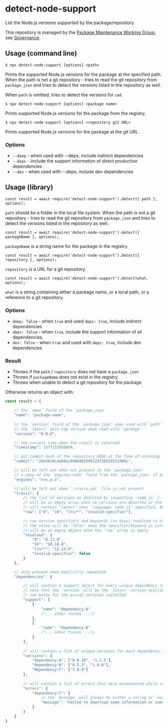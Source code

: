 # detect-node-support

List the Node.js versions supported by the package/repository

This repository is managed by the [Package Maintenance Working Group](https://github.com/nodejs/package-maintenance), see [Governance](https://github.com/nodejs/package-maintenance/blob/master/Governance.md).

## Usage (command line)

```
$ npx detect-node-support [options] <path>
```

Prints the supported Node.js versions for the package at the specified path. When the path is not a git repository - tries to read the git repository from `package.json` and tries to detect the versions listed in the repository as well.

When `path` is omitted, tries to detect the versions for `cwd`. 

```
$ npx detect-node-support [options] <package name>
```

Prints supported Node.js versions for the package from the registry.

```
$ npx detect-node-support [options] <repository git URL>
```

Prints supported Node.js versions for the package at the git URL.

### Options

* `--deep` - when used with --deps, include indirect dependencies
* `--deps` - include the support information of direct production dependencies
* `--dev` - when used with --deps, include dev dependencies

## Usage (library)

```
const result = await require('detect-node-support').detect({ path }, options);
```

`path` should be a folder in the local file system. When the path is not a git repository - tries to read the git repository from `package.json` and tries to detect the versions listed in the repository as well. 

```
const result = await require('detect-node-support').detect({ packageName }, options);
```

`packageName` is a string name for the package in the registry. 

```
const result = await require('detect-node-support').detect({ repository }, options);
```

`repository` is a URL for a git repository.

```
const result = await require('detect-node-support').detect(what, options);
```

`what` is a string containing either a package name, or a local path, or a reference to a git repository.

### Options

- `deep: false` - when `true` and used `deps: true`, include indirect dependencies
- `deps: false` - when `true`, include the support information of all dependencies.
- `dev: false` - when `true` and used with `deps: true`, include dev dependencies

### Result

- Throws if the `path` / `repository` does not have a `package.json`
- Throws if `packageName` does not exist in the registry
- Throws when unable to detect a git repository for the package

Otherwise returns an object with:

```javascript
const result = {

    // the `name` field of the `package.json`
    "name": "package-name",    
    
    // the `version` field of the `package.json` when used with `path` / `repository`,
    // the `latest` dist-tag version when used with `package`
    "version": "0.0.0",

    // the current time when the result is returned
    "timestamp": 1577115956099,

    // git commit hash of the repository HEAD at the time of scanning
    "commit": "2de28c8c4ab8ac998d403509123736929131908c",

    // will be left out when not present in the `package.json`
    // a copy of the `engines.node` field from the `package.json` if present
    "engines": ">=x.y.z", 

    // will be left out when `.travis.yml` file is not present
    "travis": {
        // the list of versions as detected by inspecting `node_js` / `matrix` configuration
        // will be an empty array when no versions are detected or the project is not a Node.js project
        // will contain "latest" when `language: node_js` specified, but no explicit versions detected
        "raw": ["8", "10", "lts/*", "invalid-specifier"],

        // raw version specifiers and keywords (as keys) resolved to exact Node.js versions (as values)
        // the value will be `false` when the specifier/keyword is unrecognized
        // will be an empty object when the `raw` array is empty
        "resolved": {
            "8": "8.17.0", 
            "10": "10.18.0", 
            "lts/*": "12.14.0",
            "invalid-specifier": false
        }       
    },

    // only present when explicitly requested
    "dependencies": {

        // will contain a support object for every unique dependency in the tree
        // note that the `version` will be the _latest_ version available in the registry
        // see below for the actual versions installed   
        "support": [
            { 
                "name": "dependency-A" 
                /*... other fields ...*/ 
            },
            { 
                "name": "dependency-B" 
                /*... other fields ...*/ 
            }           
        ],
    
        // will contain a list of unique versions for each dependency found in the dependency tree
        "versions": {
            "dependency-A": ["0.0.10", "1.2.5"],
            "dependency-B": ["0.5.3", "1.0.0"],
            "dependency-C": ["7.8.9"]
        },
        
        // will contain a list of errors that were encountered while resolving dependency support information
        "errors": {
            "dependency-C": {
                // the `message` will always be either a string or `null`
                "message": "Failed to download some information or something"
            }       
        }       
    }
}
```
